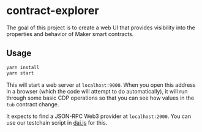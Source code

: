 # contract-explorer

The goal of this project is to create a web UI that provides visibility into the properties and behavior of Maker smart contracts.

## Usage

```js
yarn install
yarn start
```

This will start a web server at `localhost:9000`. When you open this address in a browser (which the code will attempt to do automatically), it will run through some basic CDP operations so that you can see how values in the `tub` contract change.

It expects to find a JSON-RPC Web3 provider at `localhost:2000`. You can use our testchain script in [dai.js](https://github.com/makerdao/dai.js) for this.
